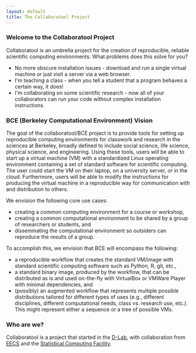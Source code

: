 ```yaml
---
layout: default
title: The Collaboratool Project
---
```

### Welcome to the Collaboratool Project

Collaboratool is an umbrella project for the creation of reproducible, reliable
scientific computing environments. What problems does this solve for you?

 - No more obscure installation issues - download and run a single virtual
   machine or just visit a server via a web browser.
 - I'm teaching a class - when you tell a student that a program behaves a
   certain way, it does!
 - I'm collaborating on some scientific research - now all of your collaborators
   can run your code without complex installation instructions.

### BCE (Berkeley Computational Environment) Vision

The goal of the collaboratool/BCE project is to provide tools for setting up
reproducible computing environments for classwork and research in the sciences
at Berkeley, broadly defined to include social science, life science, physical
science, and engineering. Using these tools, users will be able to start up a
virtual machine (VM) with a standardized Linux operating environment containing
a set of standard software for scientific computing. The user could start the VM
on their laptop, on a university server, or in the cloud. Furthermore, users
will be able to modify the instructions for producing the virtual machine in a
reproducible way for communication with and distribution to others.

We envision the following core use cases:

  * creating a common computing environment for a course or workshop,
  * creating a common computational environment to be shared by a group of researchers or students, and
  * disseminating the computational environment so outsiders can reproduce the results of a group.
 
To accomplish this, we envision that BCE will encompass the following:

 * a reproducible workflow that creates the standard VM/image
   with standard scientific computing software such as Python, R, git, etc.,
 * a standard binary image, produced by the workflow, that can be distributed as is and
   used on-the-fly with VirtualBox or VMWare Player with minimal dependencies, and
 * (possibly) an augmented workflow that represents multiple possible distributions tailored
   for different types of uses (e.g., different disciplines, different
   computational needs, class vs. research use, etc.). This might
   represent either a sequence or a tree of possible VMs.


### Who are we?

Collaboratool is a project that started in the
[D-Lab](http://dlab.berkeley.edu), with collaboration from
[EECS](http://www.eecs.berkeley.edu) and the [Statistical Computing
Facility](http://statistics.berkeley.edu/computing).
